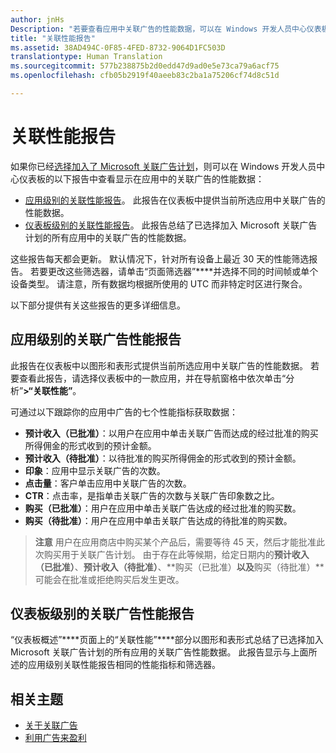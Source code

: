 ```yaml
---
author: jnHs
Description: "若要查看应用中关联广告的性能数据，可以在 Windows 开发人员中心仪表板上使用应用级别和帐户级别的关联性能报告。"
title: "关联性能报告"
ms.assetid: 38AD494C-0F85-4FED-8732-9064D1FC503D
translationtype: Human Translation
ms.sourcegitcommit: 577b238875b2d0edd47d9ad0e5e73ca79a6acf75
ms.openlocfilehash: cfb05b2919f40aeeb83c2ba1a75206cf74d8c51d

---
```


# 关联性能报告

如果你已经[选择加入了 Microsoft 关联广告计划](about-affiliate-ads.md)，则可以在 Windows 开发人员中心仪表板的以下报告中查看显示在应用中的关联广告的性能数据：

-   [应用级别的关联性能报告](affiliates-performance-report.md#app-level-affiliates-performance-report)。 此报告在仪表板中提供当前所选应用中关联广告的性能数据。
-   [仪表板级别的关联性能报告](affiliates-performance-report.md#dashboard-level-affiliates-performance-report)。 此报告总结了已选择加入 Microsoft 关联广告计划的所有应用中的关联广告的性能数据。

这些报告每天都会更新。 默认情况下，针对所有设备上最近 30 天的性能筛选报告。 若要更改这些筛选器，请单击“页面筛选器”****并选择不同的时间帧或单个设备类型。 请注意，所有数据均根据所使用的 UTC 而非特定时区进行聚合。

以下部分提供有关这些报告的更多详细信息。

## 应用级别的关联广告性能报告

此报告在仪表板中以图形和表形式提供当前所选应用中关联广告的性能数据。 若要查看此报告，请选择仪表板中的一款应用，并在导航窗格中依次单击“分析”****&gt;“关联性能”****。

可通过以下跟踪你的应用中广告的七个性能指标获取数据：

-   **预计收入（已批准）**：以用户在应用中单击关联广告而达成的经过批准的购买所得佣金的形式收到的预计金额。
-   **预计收入（待批准）**：以待批准的购买所得佣金的形式收到的预计金额。
-   **印象**：应用中显示关联广告的次数。
-   **点击量**：客户单击应用中关联广告的次数。
-   **CTR**：点击率，是指单击关联广告的次数与关联广告印象数之比。
-   **购买（已批准）**：用户在应用中单击关联广告达成的经过批准的购买数。
-   **购买（待批准）**：用户在应用中单击关联广告达成的待批准的购买数。

> **注意** 用户在应用商店中购买某个产品后，需要等待 45 天，然后才能批准此次购买用于关联广告计划。 由于存在此等候期，给定日期内的**预计收入（已批准）**、**预计收入（待批准）**、**购买（已批准）**以及**购买（待批准）**可能会在批准或拒绝购买后发生更改。

## 仪表板级别的关联广告性能报告

“仪表板概述”****页面上的“关联性能”****部分以图形和表形式总结了已选择加入 Microsoft 关联广告计划的所有应用的关联广告性能数据。 此报告显示与上面所述的应用级别关联性能报告相同的性能指标和筛选器。

## 相关主题

* [关于关联广告](about-affiliate-ads.md)
* [利用广告来盈利](monetize-with-ads.md)
 

 



<!--HONumber=Aug16_HO3-->


